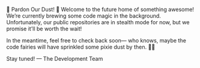 
🚧 Pardon Our Dust! 🚧
Welcome to the future home of something awesome!
We’re currently brewing some code magic in the background.
Unfortunately, our public repositories are in stealth mode for now,
but we promise it’ll be worth the wait!

In the meantime, feel free to check back soon—
who knows, maybe the code fairies will have sprinkled some pixie dust by then. 🧚‍♂️

Stay tuned!
— The Development Team

